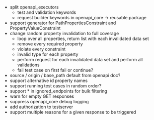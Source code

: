 - split openapi_executors
    - test and validation keywords
    - request builder keywords in openapi_core -> reusable package
- support generator for PathPropertiesConstraint and PropertyValueConstraint
- change random property invalidation to full coverage
    - loop over all properties, return list with each invalidated data set
    - remove every required property
    - violate every constraint
    - invalid type for each property
    - perform request for each invalidated data set and perform all validations
    - fail test case on first fail or continue?
- source / origin / base_path default from openapi doc?
- support alternative id property names
- support running test cases in random order?
- support * in ignored_endpoints for bulk filtering
- warn for empty GET responses
- suppress openapi_core debug logging
- add authorization to testserver
- support multiple reasons for a given response to be triggered